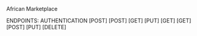 
African Marketplace

ENDPOINTS:
AUTHENTICATION
[POST] 
[POST] 
[GET] 
[PUT]
[GET]
[GET] 
[POST] 
[PUT] 
[DELETE]
